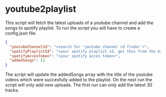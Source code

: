 # youtube2playlist

This script will fetch the latest uploads of a youtube channel and add the songs to spotify playlist.
To run the script you will have to create a config.json file.

```json
{
  "youtubeChannelId": "<search for 'youtube channel id finder'>",
  "spotifyPlaylistId": "<your spotify playlist id, get this from the browser url after opening the playlist>",
  "spotifyAccesToken": "<your spotify acces token>",
  "addedSongs": []
}
```

The script will update the addedSongs array with the title of the youtube videos which were succesfully added to the playlist. On the next run the script will only add new uploads.
The first run can only add the latest 30 tracks.
